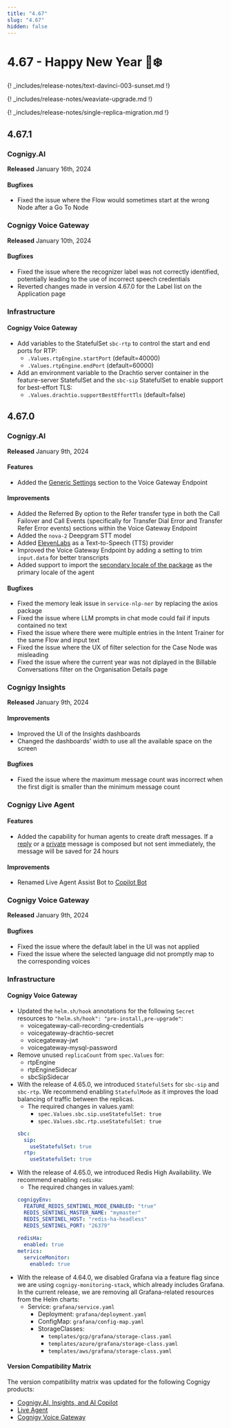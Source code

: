 ```yaml
---
title: "4.67"
slug: "4.67"
hidden: false
---
```


# 4.67 - Happy New Year 🎉❄️

{! _includes/release-notes/text-davinci-003-sunset.md !}

{! _includes/release-notes/weaviate-upgrade.md !}

{! _includes/release-notes/single-replica-migration.md !}

## 4.67.1

### Cognigy.AI

**Released** January 16th, 2024

#### Bugfixes

- Fixed the issue where the Flow would sometimes start at the wrong Node after a Go To Node

### Cognigy Voice Gateway

**Released** January 10th, 2024

#### Bugfixes

- Fixed the issue where the recognizer label was not correctly identified, potentially leading to the use of incorrect speech credentials
- Reverted changes made in version 4.67.0 for the Label list on the Application page

### Infrastructure

#### Cognigy Voice Gateway

- Add variables to the StatefulSet `sbc-rtp` to control the start and end ports for RTP:
    - `.Values.rtpEngine.startPort` (default=40000)
    - `.Values.rtpEngine.endPort` (default=60000)
- Add an environment variable to the Drachtio server container in the feature-server StatefulSet and the `sbc-sip` StatefulSet to enable support for best-effort TLS:
    - `.Values.drachtio.supportBestEffortTls` (default=false)

## 4.67.0

### Cognigy.AI

**Released** January 9th, 2024

#### Features

- Added the [Generic Settings](../ai/endpoints/cognigy-vg.md) section to the Voice Gateway Endpoint

#### Improvements

- Added the Referred By option to the Refer transfer type in both the Call Failover and Call Events (specifically for Transfer Dial Error and Transfer Refer Error events) sections within the Voice Gateway Endpoint
- Added the `nova-2` Deepgram STT model
- Added [ElevenLabs](../voicegateway/references/tts-and-stt-vendors.md) as a Text-to-Speech (TTS) provider
- Improved the Voice Gateway Endpoint by adding a setting to trim `input.data` for better transcripts
- Added support to import the [secondary locale of the package](../ai/resources/manage/packages.md) as the primary locale of the agent

#### Bugfixes

- Fixed the memory leak issue in `service-nlp-ner` by replacing the axios package
- Fixed the issue where LLM prompts in chat mode could fail if inputs contained no text
- Fixed the issue where there were multiple entries in the Intent Trainer for the same Flow and input text
- Fixed the issue where the UX of filter selection for the Case Node was misleading
- Fixed the issue where the current year was not diplayed in the Billable Conversations filter on the Organisation Details page

### Cognigy Insights

**Released** January 9th, 2024

#### Improvements

- Improved the UI of the Insights dashboards
- Changed the dashboards' width to use all the available space on the screen

#### Bugfixes

- Fixed the issue where the maximum message count was incorrect when the first digit is smaller than the minimum message count

### Cognigy Live Agent

#### Features

- Added the capability for human agents to create draft messages. If a [reply](../live-agent/conversation/send-reply.md#send-a-reply-to-a-user) or a [private](../live-agent/conversation/send-reply.md#send-a-reply-to-another-human-agent) message is composed but not sent immediately, the message will be saved for 24 hours

#### Improvements

- Renamed Live Agent Assist Bot to [Copilot Bot](../live-agent/assistants/ai-copilot-bot.md)

### Cognigy Voice Gateway

**Released** January 9th, 2024

#### Bugfixes

- Fixed the issue where the default label in the UI was not applied
- Fixed the issue where the selected language did not promptly map to the corresponding voices

### Infrastructure

#### Cognigy Voice Gateway

- Updated the `helm.sh/hook` annotations for the following `Secret` resources to `"helm.sh/hook": "pre-install,pre-upgrade"`:
    - voicegateway-call-recording-credentials
    - voicegateway-drachtio-secret
    - voicegateway-jwt
    - voicegateway-mysql-password
- Remove unused `replicaCount` from `spec.Values` for:
    - rtpEngine
    - rtpEngineSidecar
    - sbcSipSidecar
- With the release of 4.65.0, we introduced `StatefulSets` for `sbc-sip` and `sbc-rtp`. We recommend enabling `StatefulMode` as it improves the load balancing of traffic between the replicas.
    - The required changes in values.yaml:
        - `spec.Values.sbc.sip.useStatefulSet: true`
        - `spec.Values.sbc.rtp.useStatefulSet: true`
    ```yaml
    sbc:
      sip:      
        useStatefulSet: true
      rtp:      
        useStatefulSet: true
    ```
- With the release of 4.65.0, we introduced Redis High Availability. We recommend enabling `redisHa`:
    - The required changes in values.yaml:
    ```yaml
    cognigyEnv:
      FEATURE_REDIS_SENTINEL_MODE_ENABLED: "true"
      REDIS_SENTINEL_MASTER_NAME: "mymaster"
      REDIS_SENTINEL_HOST: "redis-ha-headless"
      REDIS_SENTINEL_PORT: "26379"
      
    redisHa:
      enabled: true
    metrics:
      serviceMonitor:
        enabled: true
    ```
- With the release of 4.64.0, we disabled Grafana via a feature flag since we are using `cognigy-monitoring-stack`, which already includes Grafana. In the current release, we are removing all Grafana-related resources from the Helm charts:
    - Service: `grafana/service.yaml`
      - Deployment: `grafana/deployment.yaml`
      - ConfigMap: `grafana/config-map.yaml`
      - StorageClasses:
          - `templates/gcp/grafana/storage-class.yaml`
          - `templates/azure/grafana/storage-class.yaml`
          - `templates/aws/grafana/storage-class.yaml`

#### Version Compatibility Matrix

The version compatibility matrix was updated for the following Cognigy products:

- [Cognigy.AI, Insights, and AI Copilot](../ai/installation/version-compatibility-matrix.md)
- [Live Agent](../live-agent/installation/deployment/version-compatibility-matrix.md)
- [Cognigy Voice Gateway](../voicegateway/installation/version-compatibility-matrix.md)
